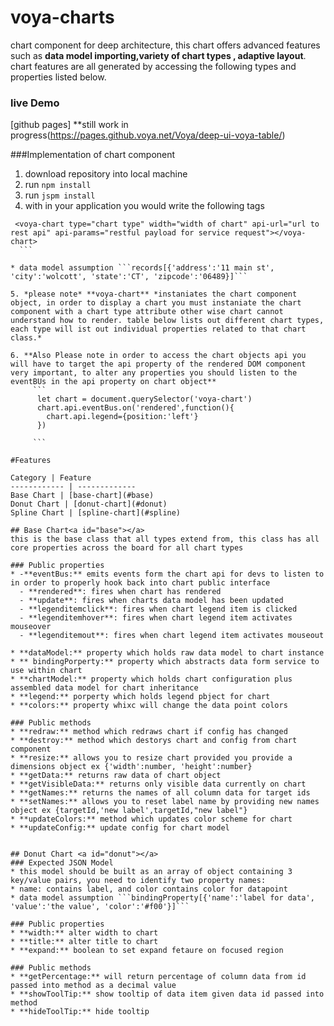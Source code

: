 # voya-charts
chart component for deep architecture, this chart offers advanced features such as **data model importing,variety of chart types , adaptive layout**. chart features are all generated by accessing the following types and properties listed below. 

### live Demo
[github pages] **still work in progress(https://pages.github.voya.net/Voya/deep-ui-voya-table/)

###Implementation of chart component
1. download repository into local machine
2. run ```npm install```
3. run ```jspm install```
4. with in your application you would write the following tags
  ```
   <voya-chart type="chart type" width="width of chart" api-url="url to rest api" api-params="restful payload for service request"></voya-chart>
    ```

  * data model assumption ```records[{'address':'11 main st', 'city':'wolcott', 'state':'CT', 'zipcode':'06489}]```
  
5. *please note* **voya-chart** *instaniates the chart component object, in order to display a chart you must instaniate the chart component with a chart type attribute other wise chart cannot understand how to render. table below lists out different chart types, each type will ist out individual properties related to that chart class.*
    
6. **Also Please note in order to access the chart objects api you will have to target the api property of the rendered DOM component very important, to alter any properties you should listen to the eventBUs in the api property on chart object**
       ```
        let chart = document.querySelector('voya-chart')
        chart.api.eventBus.on('rendered',function(){
          chart.api.legend={position:'left'}
        })
      
       ```
    
#Features

Category | Feature
------------ | -------------
Base Chart | [base-chart](#base)
Donut Chart | [donut-chart](#donut)
Spline Chart | [spline-chart](#spline)

## Base Chart<a id="base"></a>
this is the base class that all types extend from, this class has all core properties across the board for all chart types

### Public properties
* -**eventBus:** emits events form the chart api for devs to listen to in order to properly hook back into chart public interface
    - **rendered**: fires when chart has rendered
    - **update**: fires when charts data model has been updated
    - **legenditemclick**: fires when chart legend item is clicked
    - **legenditemhover**: fires when chart legend item activates mouseover
    - **legenditemout**: fires when chart legend item activates mouseout 
    
* **dataModel:** property which holds raw data model to chart instance
* ** bindingPorperty:** property which abstracts data form service to use within chart
* **chartModel:** property which holds chart configuration plus assembled data model for chart inheritance
* **legend:** porperty which holds legend pbject for chart
* **colors:** property whixc will change the data point colors

### Public methods
* **redraw:** method which redraws chart if config has changed
* **destroy:** method which destorys chart and config from chart component
* **resize:** allows you to resize chart provided you provide a dimensions object ex {'width':number, 'height':number}
* **getData:** returns raw data of chart object
* **getVisibleData:** returns only visible data currently on chart
* **getNames:** returns the names of all column data for target ids
* **setNames:** allows you to reset label name by providing new names object ex {targetId,'new label',targetId,"new label"}
* **updateColors:** method which updates color scheme for chart
* **updateConfig:** update config for chart model


## Donut Chart <a id="donut"></a>
### Expected JSON Model
  * this model should be built as an array of object containing 3 key/value pairs, you need to identify two property names:
  * name: contains label, and color contains color for datapoint
  * data model assumption ```bindingProperty[{'name':'label for data', 'value':'the value', 'color':'#f00'}]```
  
### Public properties
* **width:** alter width to chart
* **title:** alter title to chart
* **expand:** boolean to set expand fetaure on focused region

### Public methods
* **getPercentage:** will return percentage of column data from id passed into method as a decimal value
* **showToolTip:** show tooltip of data item given data id passed into method
* **hideToolTip:** hide tooltip
